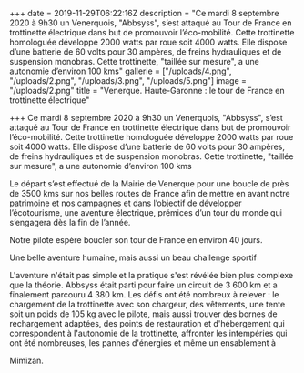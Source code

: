 +++
date = 2019-11-29T06:22:16Z
description = "Ce mardi 8 septembre 2020 à 9h30 un Venerquois, \"Abbsyss\", s’est attaqué au Tour de France en trottinette électrique dans but de promouvoir l’éco-mobilité. Cette trottinette homologuée développe 2000 watts par roue soit 4000 watts. Elle dispose d’une batterie de 60 volts pour 30 ampères, de freins hydrauliques et de suspension monobras. Cette trottinette, \"taillée sur mesure\", a une autonomie d’environ 100 kms"
gallerie = ["/uploads/4.png", "/uploads/2.png", "/uploads/3.png", "/uploads/5.png"]
image = "/uploads/2.png"
title = "Venerque. Haute-Garonne : le tour de France en trottinette électrique"

+++
Ce mardi 8 septembre 2020 à 9h30 un Venerquois, "Abbsyss", s’est attaqué au Tour de France en trottinette électrique dans but de promouvoir l’éco-mobilité. Cette trottinette homologuée développe 2000 watts par roue soit 4000 watts. Elle dispose d’une batterie de 60 volts pour 30 ampères, de freins hydrauliques et de suspension monobras. Cette trottinette, "taillée sur mesure", a une autonomie d’environ 100 kms

Le départ s’est effectué de la Mairie de Venerque pour une boucle de près de 3500 kms sur nos belles routes de France afin de mettre en avant notre patrimoine et nos campagnes et dans l’objectif de développer l’écotourisme, une aventure électrique, prémices d’un tour du monde qui s’engagera dès la fin de l’année.

Notre pilote espère boucler son tour de France en environ 40 jours.

Une belle aventure humaine, mais aussi un beau challenge sportif

L'aventure n'était pas simple et la pratique s'est révélée bien plus complexe que la théorie. Abbsyss était parti pour faire un circuit de 3 600 km et a finalement parcouru 4 380 km. Les défis ont été nombreux à relever : le chargement de la trottinette avec son chargeur, des vêtements, une tente soit un poids de 105 kg avec le pilote, mais aussi trouver des bornes de rechargement adaptées, des points de restauration et d'hébergement qui correspondent à l'autonomie de la trottinette, affronter les intempéries qui ont été nombreuses, les pannes d'énergies et même un ensablement à

Mimizan.